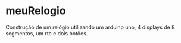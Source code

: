 # meuRelogio
Construção de um relógio utilizando um arduino uno, 4 displays de 8 segmentos, um rtc e dois botões.

